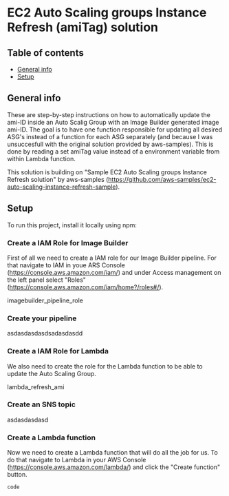 # EC2 Auto Scaling groups Instance Refresh (amiTag) solution

## Table of contents
* [General info](#general-info)
* [Setup](#setup)

## General info
These are step-by-step instructions on how to automatically update the ami-ID inside an Auto Scalig Group with an Image Builder generated image ami-ID. The goal is to have one function responsible for updating all desired ASG's instead of a function for each ASG separately (and because I was unsuccesfull with the original solution provided by aws-samples). This is done by reading a set amiTag value instead of a environment variable from within Lambda function.

This solution is building on "Sample EC2 Auto Scaling groups Instance Refresh solution" by aws-samples (https://github.com/aws-samples/ec2-auto-scaling-instance-refresh-sample).
	
## Setup
To run this project, install it locally using npm:

### Create a IAM Role for Image Builder
First of all we need to create a IAM role for our Image Builder pipeline. For that navigate to IAM in youe ARS Console (https://console.aws.amazon.com/iam/) and under Access management on the left panel select "Roles" (https://console.aws.amazon.com/iam/home?/roles#/).

imagebuilder_pipeline_role

### Create your pipeline
asdasdasdasdsadasdasdd

### Create a IAM Role for Lambda
We also need to create the role for the Lambda function to be able to update the Auto Scaling Group. 

lambda_refresh_ami

### Create an SNS topic
asdasdasdasd

### Create a Lambda function
Now we need to create a Lambda function that will do all the job for us. To do that navigate to Lambda in your AWS Console (https://console.aws.amazon.com/lambda/) and click the "Create function" button. 
```
code
```
